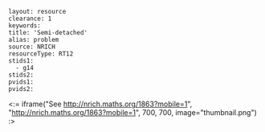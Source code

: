 ````
layout: resource
clearance: 1
keywords:
title: 'Semi-detached'
alias: problem
source: NRICH
resourceType: RT12
stids1: 
  - g14
stids2:
pvids1:
pvids2:

````

<:= iframe("See http://nrich.maths.org/1863?mobile=1", "http://nrich.maths.org/1863?mobile=1", 700, 700, image="thumbnail.png") :>